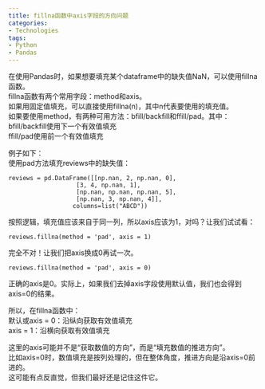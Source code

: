 ```yaml
---
title: fillna函数中axis字段的方向问题
categories: 
- Technologies
tags:
- Python
- Pandas
---
```


在使用Pandas时，如果想要填充某个dataframe中的缺失值NaN，可以使用fillna函数。  
fillna函数有两个常用字段：method和axis。  
如果用固定值填充，可以直接使用fillna(n)，其中n代表要使用的填充值。  
如果要使用method，有两种可用方法：bfill/backfill和ffill/pad。其中：  
bfill/backfill使用下一个有效值填充  
ffill/pad使用前一个有效值填充  

例子如下：  
使用pad方法填充reviews中的缺失值：  
```
reviews = pd.DataFrame([[np.nan, 2, np.nan, 0],
                   [3, 4, np.nan, 1],
                   [np.nan, np.nan, np.nan, 5],
                   [np.nan, 3, np.nan, 4]],
                  columns=list("ABCD"))
```

按照逻辑，填充值应该来自于同一列，所以axis应该为1，对吗？让我们试试看：  
```
reviews.fillna(method = 'pad', axis = 1)
```
 
完全不对！让我们把axis换成0再试一次。  
```
reviews.fillna(method = 'pad', axis = 0)
```
 
正确的axis是0。实际上，如果我们去掉axis字段使用默认值，我们也会得到axis=0的结果。  

所以，在fillna函数中：  
默认或axis = 0：沿纵向获取有效值填充  
axis = 1：沿横向获取有效值填充

这里的axis可能并不是“获取数值的方向”，而是“填充数值的推进方向”。  
比如axis=0时，数值填充是按列处理的，但在整体角度，推进方向是沿axis=0前进的。  
这可能有点反直觉，但我们最好还是记住这件它。  

